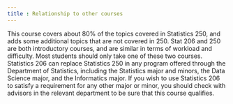 ```yaml
---
title : Relationship to other courses
---
```


This course covers about 80% of the topics covered in Statistics 250,
and adds some additional topics that are not covered in 250.  Stat 206
and 250 are both introductory courses, and are similar in terms of
workload and difficulty.  Most students should only take one of these
two courses.  Statistics 206 can replace Statistics 250 in any program
offered through the Department of Statistics, including the Statistics
major and minors, the Data Science major, and the Informatics major.
If you wish to use Statistics 206 to satisfy a requirement for any
other major or minor, you should check with advisors in the relevant
department to be sure that this course qualifies.
